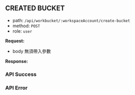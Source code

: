 ## CREATED BUCKET

- path: `/api/workbucket/:workspaceAccount/create-bucket`
- method: `POST`
- role: `user`

**Request:**

- body 無須帶入參數

**Response:**

### API Success

### API Error
